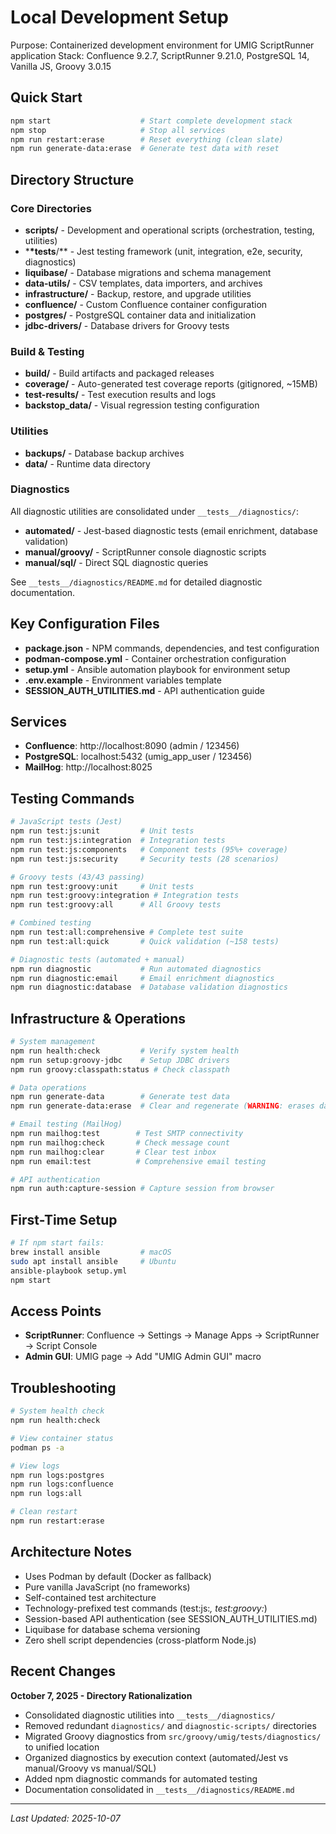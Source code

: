 # Local Development Setup

Purpose: Containerized development environment for UMIG ScriptRunner application
Stack: Confluence 9.2.7, ScriptRunner 9.21.0, PostgreSQL 14, Vanilla JS, Groovy 3.0.15

## Quick Start

```bash
npm start                    # Start complete development stack
npm stop                     # Stop all services
npm run restart:erase        # Reset everything (clean slate)
npm run generate-data:erase  # Generate test data with reset
```

## Directory Structure

### Core Directories

- **scripts/** - Development and operational scripts (orchestration, testing, utilities)
- \***\*tests**/\*\* - Jest testing framework (unit, integration, e2e, security, diagnostics)
- **liquibase/** - Database migrations and schema management
- **data-utils/** - CSV templates, data importers, and archives
- **infrastructure/** - Backup, restore, and upgrade utilities
- **confluence/** - Custom Confluence container configuration
- **postgres/** - PostgreSQL container data and initialization
- **jdbc-drivers/** - Database drivers for Groovy tests

### Build & Testing

- **build/** - Build artifacts and packaged releases
- **coverage/** - Auto-generated test coverage reports (gitignored, ~15MB)
- **test-results/** - Test execution results and logs
- **backstop_data/** - Visual regression testing configuration

### Utilities

- **backups/** - Database backup archives
- **data/** - Runtime data directory

### Diagnostics

All diagnostic utilities are consolidated under `__tests__/diagnostics/`:

- **automated/** - Jest-based diagnostic tests (email enrichment, database validation)
- **manual/groovy/** - ScriptRunner console diagnostic scripts
- **manual/sql/** - Direct SQL diagnostic queries

See `__tests__/diagnostics/README.md` for detailed diagnostic documentation.

## Key Configuration Files

- **package.json** - NPM commands, dependencies, and test configuration
- **podman-compose.yml** - Container orchestration configuration
- **setup.yml** - Ansible automation playbook for environment setup
- **.env.example** - Environment variables template
- **SESSION_AUTH_UTILITIES.md** - API authentication guide

## Services

- **Confluence**: http://localhost:8090 (admin / 123456)
- **PostgreSQL**: localhost:5432 (umig_app_user / 123456)
- **MailHog**: http://localhost:8025

## Testing Commands

```bash
# JavaScript tests (Jest)
npm run test:js:unit         # Unit tests
npm run test:js:integration  # Integration tests
npm run test:js:components   # Component tests (95%+ coverage)
npm run test:js:security     # Security tests (28 scenarios)

# Groovy tests (43/43 passing)
npm run test:groovy:unit     # Unit tests
npm run test:groovy:integration # Integration tests
npm run test:groovy:all      # All Groovy tests

# Combined testing
npm run test:all:comprehensive # Complete test suite
npm run test:all:quick       # Quick validation (~158 tests)

# Diagnostic tests (automated + manual)
npm run diagnostic           # Run automated diagnostics
npm run diagnostic:email     # Email enrichment diagnostics
npm run diagnostic:database  # Database validation diagnostics
```

## Infrastructure & Operations

```bash
# System management
npm run health:check         # Verify system health
npm run setup:groovy-jdbc    # Setup JDBC drivers
npm run groovy:classpath:status # Check classpath

# Data operations
npm run generate-data        # Generate test data
npm run generate-data:erase  # Clear and regenerate (WARNING: erases data)

# Email testing (MailHog)
npm run mailhog:test        # Test SMTP connectivity
npm run mailhog:check       # Check message count
npm run mailhog:clear       # Clear test inbox
npm run email:test          # Comprehensive email testing

# API authentication
npm run auth:capture-session # Capture session from browser
```

## First-Time Setup

```bash
# If npm start fails:
brew install ansible         # macOS
sudo apt install ansible     # Ubuntu
ansible-playbook setup.yml
npm start
```

## Access Points

- **ScriptRunner**: Confluence → Settings → Manage Apps → ScriptRunner → Script Console
- **Admin GUI**: UMIG page → Add "UMIG Admin GUI" macro

## Troubleshooting

```bash
# System health check
npm run health:check

# View container status
podman ps -a

# View logs
npm run logs:postgres
npm run logs:confluence
npm run logs:all

# Clean restart
npm run restart:erase
```

## Architecture Notes

- Uses Podman by default (Docker as fallback)
- Pure vanilla JavaScript (no frameworks)
- Self-contained test architecture
- Technology-prefixed test commands (test:js:_, test:groovy:_)
- Session-based API authentication (see SESSION_AUTH_UTILITIES.md)
- Liquibase for database schema versioning
- Zero shell script dependencies (cross-platform Node.js)

## Recent Changes

**October 7, 2025 - Directory Rationalization**

- Consolidated diagnostic utilities into `__tests__/diagnostics/`
- Removed redundant `diagnostics/` and `diagnostic-scripts/` directories
- Migrated Groovy diagnostics from `src/groovy/umig/tests/diagnostics/` to unified location
- Organized diagnostics by execution context (automated/Jest vs manual/Groovy vs manual/SQL)
- Added npm diagnostic commands for automated testing
- Documentation consolidated in `__tests__/diagnostics/README.md`

---

_Last Updated: 2025-10-07_
